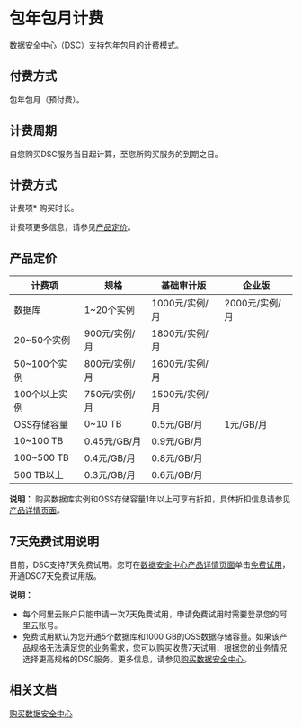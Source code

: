 # 包年包月计费

数据安全中心（DSC）支持包年包月的计费模式。

## 付费方式

包年包月（预付费）。

## 计费周期

自您购买DSC服务当日起计算，至您所购买服务的到期之日。

## 计费方式

计费项\* 购买时长。

计费项更多信息，请参见[产品定价](#section_dw7_7pa_c33)。

## 产品定价

|计费项|规格|基础审计版|企业版|
|---|--|-----|---|
|数据库|1~20个实例|1000元/实例/月|2000元/实例/月|
|20~50个实例|900元/实例/月|1800元/实例/月|
|50~100个实例|800元/实例/月|1600元/实例/月|
|100个以上实例|750元/实例/月|1500元/实例/月|
|OSS存储容量|0~10 TB|0.5元/GB/月|1元/GB/月|
|10~100 TB|0.45元/GB/月|0.9元/GB/月|
|100~500 TB|0.4元/GB/月|0.8元/GB/月|
|500 TB以上|0.3元/GB/月|0.6元/GB/月|

**说明：** 购买数据库实例和OSS存储容量1年以上可享有折扣，具体折扣信息请参见[产品详情页面](https://www.aliyun.com/product/security/sddp)。

## 7天免费试用说明

目前，DSC支持7天免费试用。您可在[数据安全中心产品详情页面](https://cn.aliyun.com/product/sddp)单击[免费试用](https://yundun.console.aliyun.com/?spm=5176.cnsddp.0.0.320f6d30vVnWOD&p=sddp#/overview?guidance)，开通DSC7天免费试用版。

**说明：**

-   每个阿里云账户只能申请一次7天免费试用，申请免费试用时需要登录您的阿里云账号。
-   免费试用默认为您开通5个数据库和1000 GB的OSS数据存储容量。如果该产品规格无法满足您的业务需求，您可以购买收费7天试用，根据您的业务情况选择更高规格的DSC服务。更多信息，请参见[购买数据安全中心](/cn.zh-CN/快速入门/购买数据安全中心.md)。

## 相关文档

[购买数据安全中心](/cn.zh-CN/快速入门/购买数据安全中心.md)

